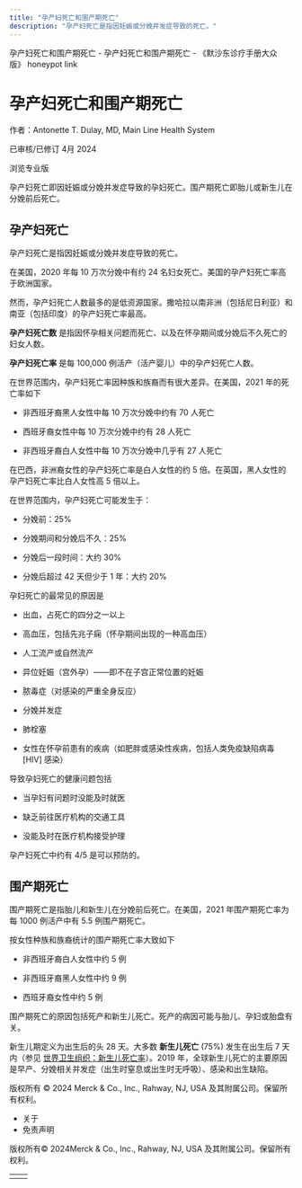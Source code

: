 ```yaml
---
title: "孕产妇死亡和围产期死亡"
description: "孕产妇死亡是指因妊娠或分娩并发症导致的死亡。"
---
```


﻿孕产妇死亡和围产期死亡 \- 孕产妇死亡和围产期死亡 \- 《默沙东诊疗手册大众版》 honeypot link

# 孕产妇死亡和围产期死亡

作者：Antonette T. Dulay, MD, Main Line Health System

已审核/已修订 4月 2024

浏览专业版

孕产妇死亡即因妊娠或分娩并发症导致的孕妇死亡。围产期死亡即胎儿或新生儿在分娩前后死亡。

## 孕产妇死亡

孕产妇死亡是指因妊娠或分娩并发症导致的死亡。

在美国，2020 年每 10 万次分娩中有约 24 名妇女死亡。美国的孕产妇死亡率高于欧洲国家。

然而，孕产妇死亡人数最多的是低资源国家。撒哈拉以南非洲（包括尼日利亚）和南亚（包括印度）的孕产妇死亡率最高。

**孕产妇死亡数** 是指因怀孕相关问题而死亡、以及在怀孕期间或分娩后不久死亡的妇女人数。

**孕产妇死亡率** 是每 100,000 例活产（活产婴儿）中的孕产妇死亡人数。

在世界范围内，孕产妇死亡率因种族和族裔而有很大差异。在美国，2021 年的死亡率如下

- 非西班牙裔黑人女性中每 10 万次分娩中约有 70 人死亡

- 西班牙裔女性中每 10 万次分娩中约有 28 人死亡

- 非西班牙裔白人女性中每 10 万次分娩中几乎有 27 人死亡


在巴西，非洲裔女性的孕产妇死亡率是白人女性的约 5 倍。在英国，黑人女性的孕产妇死亡率比白人女性高 5 倍以上。

在世界范围内，孕产妇死亡可能发生于：

- 分娩前：25%

- 分娩期间和分娩后不久：25%

- 分娩后一段时间：大约 30%

- 分娩后超过 42 天但少于 1 年：大约 20%


孕妇死亡的最常见的原因是

- 出血，占死亡的四分之一以上

- 高血压，包括先兆子痫（怀孕期间出现的一种高血压）

- 人工流产或自然流产

- 异位妊娠（宫外孕）——即不在子宫正常位置的妊娠

- 脓毒症（对感染的严重全身反应）

- 分娩并发症

- 肺栓塞

- 女性在怀孕前患有的疾病（如肥胖或感染性疾病，包括人类免疫缺陷病毒 \[HIV\] 感染）


导致孕妇死亡的健康问题包括

- 当孕妇有问题时没能及时就医

- 缺乏前往医疗机构的交通工具

- 没能及时在医疗机构接受护理


孕产妇死亡中约有 4/5 是可以预防的。

## 围产期死亡

围产期死亡是指胎儿和新生儿在分娩前后死亡。在美国，2021 年围产期死亡率为每 1000 例活产中有 5.5 例围产期死亡。

按女性种族和族裔统计的围产期死亡率大致如下

- 非西班牙裔白人女性中约 5 例

- 非西班牙裔黑人女性中约 9 例

- 西班牙裔女性中约 5 例


围产期死亡的原因包括死产和新生儿死亡。死产的病因可能与胎儿、孕妇或胎盘有关。

新生儿期定义为出生后的头 28 天。大多数 **新生儿死亡** (75%) 发生在出生后 7 天内（参见 [世界卫生组织：新生儿死亡率](https://www.who.int/news-room/fact-sheets/detail/levels-and-trends-in-child-mortality-report-2021)）。2019 年，全球新生儿死亡的主要原因是早产、分娩相关并发症（出生时窒息或出生时无呼吸）、感染和出生缺陷。



版权所有 © 2024
Merck & Co., Inc., Rahway, NJ, USA 及其附属公司。保留所有权利。

- 关于
- 免责声明

版权所有© 2024Merck & Co., Inc., Rahway, NJ, USA 及其附属公司。保留所有权利。

|     |     |
| --- | --- |
|  |  |